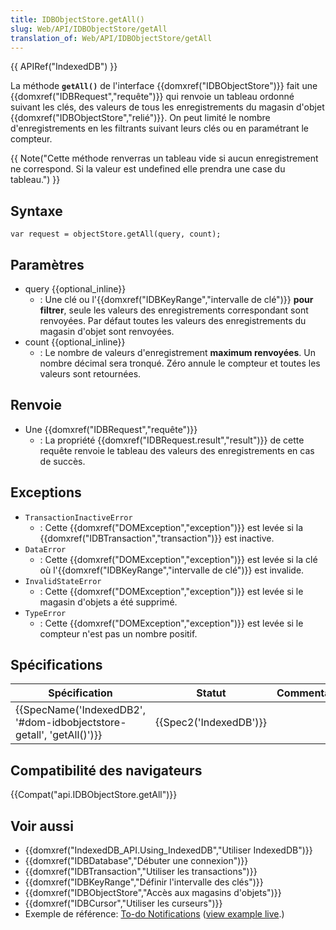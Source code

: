 ```yaml
---
title: IDBObjectStore.getAll()
slug: Web/API/IDBObjectStore/getAll
translation_of: Web/API/IDBObjectStore/getAll
---
```

{{ APIRef("IndexedDB") }}

La méthode **`getAll()`** de l'interface {{domxref("IDBObjectStore")}} fait une {{domxref("IDBRequest","requête")}} qui renvoie un tableau ordonné suivant les clés, des valeurs de tous les enregistrements du magasin d'objet {{domxref("IDBObjectStore","relié")}}. On peut limité le nombre d'enregistrements en les filtrants suivant leurs clés ou en paramétrant le compteur.

{{ Note("Cette méthode renverras un tableau vide si aucun enregistrement ne correspond. Si la valeur est undefined elle prendra une case du tableau.") }}

## Syntaxe

    var request = objectStore.getAll(query, count);

## Paramètres

- query {{optional_inline}}
  - : Une clé ou l'{{domxref("IDBKeyRange","intervalle de clé")}} **pour filtrer**, seule les valeurs des enregistrements correspondant sont renvoyées. Par défaut toutes les valeurs des enregistrements du magasin d'objet sont renvoyées.
- count {{optional_inline}}
  - : Le nombre de valeurs d'enregistrement **maximum renvoyées**. Un nombre décimal sera tronqué. Zéro annule le compteur et toutes les valeurs sont retournées.

## Renvoie

- Une {{domxref("IDBRequest","requête")}}
  - : La propriété {{domxref("IDBRequest.result","result")}} de cette requête renvoie le tableau des valeurs des enregistrements en cas de succès.

## Exceptions

- `TransactionInactiveError`
  - : Cette {{domxref("DOMException","exception")}} est levée si la {{domxref("IDBTransaction","transaction")}} est inactive.
- `DataError`
  - : Cette {{domxref("DOMException","exception")}} est levée si la clé où l'{{domxref("IDBKeyRange","intervalle de clé")}} est invalide.
- `InvalidStateError`
  - : Cette {{domxref("DOMException","exception")}} est levée si le magasin d'objets a été supprimé.
- `TypeError`
  - : Cette {{domxref("DOMException","exception")}} est levée si le compteur n'est pas un nombre positif.

## Spécifications

| Spécification                                                                                | Statut                       | Commentaire |
| -------------------------------------------------------------------------------------------- | ---------------------------- | ----------- |
| {{SpecName('IndexedDB2', '#dom-idbobjectstore-getall', 'getAll()')}} | {{Spec2('IndexedDB')}} |             |

## Compatibilité des navigateurs

{{Compat("api.IDBObjectStore.getAll")}}

## Voir aussi

- {{domxref("IndexedDB_API.Using_IndexedDB","Utiliser IndexedDB")}}
- {{domxref("IDBDatabase","Débuter une connexion")}}
- {{domxref("IDBTransaction","Utiliser les transactions")}}
- {{domxref("IDBKeyRange","Définir l'intervalle des clés")}}
- {{domxref("IDBObjectStore","Accès aux magasins d'objets")}}
- {{domxref("IDBCursor","Utiliser les curseurs")}}
- Exemple de référence: [To-do Notifications](https://github.com/mdn/to-do-notifications/tree/gh-pages) ([view example live](http://mdn.github.io/to-do-notifications/).)
